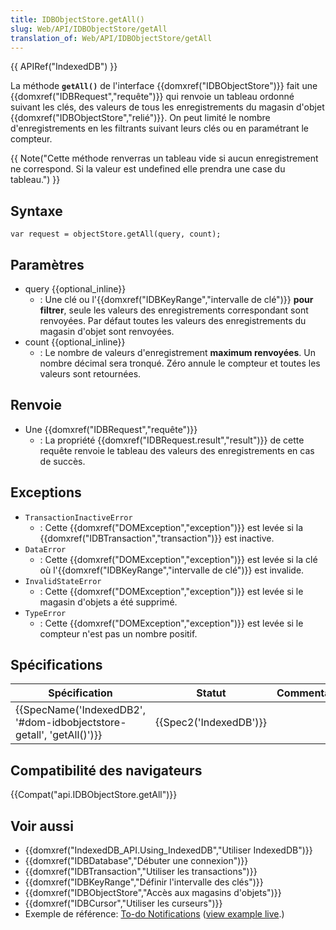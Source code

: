 ```yaml
---
title: IDBObjectStore.getAll()
slug: Web/API/IDBObjectStore/getAll
translation_of: Web/API/IDBObjectStore/getAll
---
```

{{ APIRef("IndexedDB") }}

La méthode **`getAll()`** de l'interface {{domxref("IDBObjectStore")}} fait une {{domxref("IDBRequest","requête")}} qui renvoie un tableau ordonné suivant les clés, des valeurs de tous les enregistrements du magasin d'objet {{domxref("IDBObjectStore","relié")}}. On peut limité le nombre d'enregistrements en les filtrants suivant leurs clés ou en paramétrant le compteur.

{{ Note("Cette méthode renverras un tableau vide si aucun enregistrement ne correspond. Si la valeur est undefined elle prendra une case du tableau.") }}

## Syntaxe

    var request = objectStore.getAll(query, count);

## Paramètres

- query {{optional_inline}}
  - : Une clé ou l'{{domxref("IDBKeyRange","intervalle de clé")}} **pour filtrer**, seule les valeurs des enregistrements correspondant sont renvoyées. Par défaut toutes les valeurs des enregistrements du magasin d'objet sont renvoyées.
- count {{optional_inline}}
  - : Le nombre de valeurs d'enregistrement **maximum renvoyées**. Un nombre décimal sera tronqué. Zéro annule le compteur et toutes les valeurs sont retournées.

## Renvoie

- Une {{domxref("IDBRequest","requête")}}
  - : La propriété {{domxref("IDBRequest.result","result")}} de cette requête renvoie le tableau des valeurs des enregistrements en cas de succès.

## Exceptions

- `TransactionInactiveError`
  - : Cette {{domxref("DOMException","exception")}} est levée si la {{domxref("IDBTransaction","transaction")}} est inactive.
- `DataError`
  - : Cette {{domxref("DOMException","exception")}} est levée si la clé où l'{{domxref("IDBKeyRange","intervalle de clé")}} est invalide.
- `InvalidStateError`
  - : Cette {{domxref("DOMException","exception")}} est levée si le magasin d'objets a été supprimé.
- `TypeError`
  - : Cette {{domxref("DOMException","exception")}} est levée si le compteur n'est pas un nombre positif.

## Spécifications

| Spécification                                                                                | Statut                       | Commentaire |
| -------------------------------------------------------------------------------------------- | ---------------------------- | ----------- |
| {{SpecName('IndexedDB2', '#dom-idbobjectstore-getall', 'getAll()')}} | {{Spec2('IndexedDB')}} |             |

## Compatibilité des navigateurs

{{Compat("api.IDBObjectStore.getAll")}}

## Voir aussi

- {{domxref("IndexedDB_API.Using_IndexedDB","Utiliser IndexedDB")}}
- {{domxref("IDBDatabase","Débuter une connexion")}}
- {{domxref("IDBTransaction","Utiliser les transactions")}}
- {{domxref("IDBKeyRange","Définir l'intervalle des clés")}}
- {{domxref("IDBObjectStore","Accès aux magasins d'objets")}}
- {{domxref("IDBCursor","Utiliser les curseurs")}}
- Exemple de référence: [To-do Notifications](https://github.com/mdn/to-do-notifications/tree/gh-pages) ([view example live](http://mdn.github.io/to-do-notifications/).)
